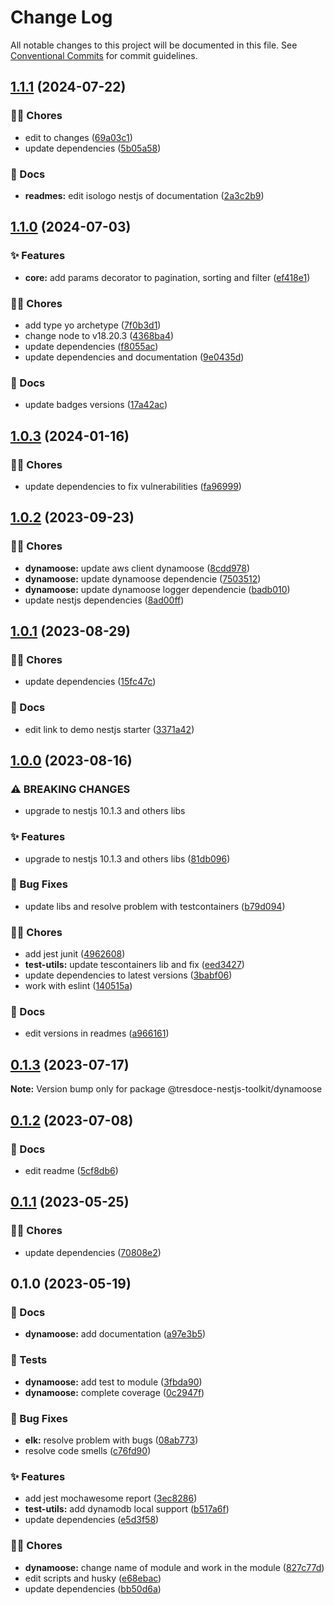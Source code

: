 # Change Log

All notable changes to this project will be documented in this file.
See [Conventional Commits](https://conventionalcommits.org) for commit guidelines.

## [1.1.1](https://github.com/tresdoce/tresdoce-nestjs-toolkit/compare/@tresdoce-nestjs-toolkit/dynamoose@1.1.0...@tresdoce-nestjs-toolkit/dynamoose@1.1.1) (2024-07-22)

### 👨‍💻 Chores

- edit to changes ([69a03c1](https://github.com/tresdoce/tresdoce-nestjs-toolkit/commit/69a03c1a60b6cd41ff76a051d5762f6ba43e3eef))
- update dependencies ([5b05a58](https://github.com/tresdoce/tresdoce-nestjs-toolkit/commit/5b05a5835961c6f9111a861f94f34f80d57c330a))

### 📝 Docs

- **readmes:** edit isologo nestjs of documentation ([2a3c2b9](https://github.com/tresdoce/tresdoce-nestjs-toolkit/commit/2a3c2b96785eeda0f9ecd20847cd334cb51ba428))

## [1.1.0](https://github.com/tresdoce/tresdoce-nestjs-toolkit/compare/@tresdoce-nestjs-toolkit/dynamoose@1.0.3...@tresdoce-nestjs-toolkit/dynamoose@1.1.0) (2024-07-03)

### ✨ Features

- **core:** add params decorator to pagination, sorting and filter ([ef418e1](https://github.com/tresdoce/tresdoce-nestjs-toolkit/commit/ef418e12882fe36e276ab28d342e1991d3c3eab6))

### 👨‍💻 Chores

- add type yo archetype ([7f0b3d1](https://github.com/tresdoce/tresdoce-nestjs-toolkit/commit/7f0b3d100fefab67f8aa0ccaa90621295dc3655e))
- change node to v18.20.3 ([4368ba4](https://github.com/tresdoce/tresdoce-nestjs-toolkit/commit/4368ba4f140903cd15a6a6ff83879233bf54815b))
- update dependencies ([f8055ac](https://github.com/tresdoce/tresdoce-nestjs-toolkit/commit/f8055ac49ad5f1108f79ce792ba6c952f8584f11))
- update dependencies and documentation ([9e0435d](https://github.com/tresdoce/tresdoce-nestjs-toolkit/commit/9e0435dbb95c82a2b5727d8c82ce885b3a6441aa))

### 📝 Docs

- update badges versions ([17a42ac](https://github.com/tresdoce/tresdoce-nestjs-toolkit/commit/17a42acc41c67afe3f7b75fba82a2c4a0cb4ce94))

## [1.0.3](https://github.com/tresdoce/tresdoce-nestjs-toolkit/compare/@tresdoce-nestjs-toolkit/dynamoose@1.0.2...@tresdoce-nestjs-toolkit/dynamoose@1.0.3) (2024-01-16)

### 👨‍💻 Chores

- update dependencies to fix vulnerabilities ([fa96999](https://github.com/tresdoce/tresdoce-nestjs-toolkit/commit/fa969992ec1c3e8b18c5958e00d7cea40bafe3de))

## [1.0.2](https://github.com/tresdoce/tresdoce-nestjs-toolkit/compare/@tresdoce-nestjs-toolkit/dynamoose@1.0.1...@tresdoce-nestjs-toolkit/dynamoose@1.0.2) (2023-09-23)

### 👨‍💻 Chores

- **dynamoose:** update aws client dynamoose ([8cdd978](https://github.com/tresdoce/tresdoce-nestjs-toolkit/commit/8cdd978888fd8ac187a4716e15f24793751aa754))
- **dynamoose:** update dynamoose dependencie ([7503512](https://github.com/tresdoce/tresdoce-nestjs-toolkit/commit/7503512a476bffccded70fdb0862d6af7e9295ba))
- **dynamoose:** update dynamoose logger dependencie ([badb010](https://github.com/tresdoce/tresdoce-nestjs-toolkit/commit/badb010d5ff4b06500b7ffa64586d68037db0654))
- update nestjs dependencies ([8ad00ff](https://github.com/tresdoce/tresdoce-nestjs-toolkit/commit/8ad00ff2c0825d9d269c6d3c20d7a5730d6a0bc0))

## [1.0.1](https://github.com/tresdoce/tresdoce-nestjs-toolkit/compare/@tresdoce-nestjs-toolkit/dynamoose@1.0.0...@tresdoce-nestjs-toolkit/dynamoose@1.0.1) (2023-08-29)

### 👨‍💻 Chores

- update dependencies ([15fc47c](https://github.com/tresdoce/tresdoce-nestjs-toolkit/commit/15fc47cff697d1a80c7e2cd618db17f7438575f4))

### 📝 Docs

- edit link to demo nestjs starter ([3371a42](https://github.com/tresdoce/tresdoce-nestjs-toolkit/commit/3371a42c6da4d1c3d576843a60d33c77df8cd294))

## [1.0.0](https://github.com/tresdoce/tresdoce-nestjs-toolkit/compare/@tresdoce-nestjs-toolkit/dynamoose@0.1.3...@tresdoce-nestjs-toolkit/dynamoose@1.0.0) (2023-08-16)

### ⚠ BREAKING CHANGES

- upgrade to nestjs 10.1.3 and others libs

### ✨ Features

- upgrade to nestjs 10.1.3 and others libs ([81db096](https://github.com/tresdoce/tresdoce-nestjs-toolkit/commit/81db0969ee543ab2ca89e4538da4f7ed7a7bbd9f))

### 🐛 Bug Fixes

- update libs and resolve problem with testcontainers ([b79d094](https://github.com/tresdoce/tresdoce-nestjs-toolkit/commit/b79d094a517274f82b5499f012fb163c39bc8837))

### 👨‍💻 Chores

- add jest junit ([4962608](https://github.com/tresdoce/tresdoce-nestjs-toolkit/commit/49626084ead565b007dc3b447bd2517bbd184f61))
- **test-utils:** update tescontainers lib and fix ([eed3427](https://github.com/tresdoce/tresdoce-nestjs-toolkit/commit/eed34278486b6a4fd522f38d6e7cb75ec68cdf98))
- update dependencies to latest versions ([3babf06](https://github.com/tresdoce/tresdoce-nestjs-toolkit/commit/3babf066dd7d58e8471643b0ddb207a31b211d94))
- work with eslint ([140515a](https://github.com/tresdoce/tresdoce-nestjs-toolkit/commit/140515a3fd5e739ec2bdb6dd5d3cd4bd11637ede))

### 📝 Docs

- edit versions in readmes ([a966161](https://github.com/tresdoce/tresdoce-nestjs-toolkit/commit/a96616185061a06cc68ce2c60b51a07e2ca68574))

## [0.1.3](https://github.com/tresdoce/tresdoce-nestjs-toolkit/compare/@tresdoce-nestjs-toolkit/dynamoose@0.1.2...@tresdoce-nestjs-toolkit/dynamoose@0.1.3) (2023-07-17)

**Note:** Version bump only for package @tresdoce-nestjs-toolkit/dynamoose

## [0.1.2](https://github.com/tresdoce/tresdoce-nestjs-toolkit/compare/@tresdoce-nestjs-toolkit/dynamoose@0.1.1...@tresdoce-nestjs-toolkit/dynamoose@0.1.2) (2023-07-08)

### 📝 Docs

- edit readme ([5cf8db6](https://github.com/tresdoce/tresdoce-nestjs-toolkit/commit/5cf8db655ec587b6b52b8a9cc3cd283964ccd9bc))

## [0.1.1](https://github.com/tresdoce/tresdoce-nestjs-toolkit/compare/@tresdoce-nestjs-toolkit/dynamoose@0.1.0...@tresdoce-nestjs-toolkit/dynamoose@0.1.1) (2023-05-25)

### 👨‍💻 Chores

- update dependencies ([70808e2](https://github.com/tresdoce/tresdoce-nestjs-toolkit/commit/70808e2203b0a3caf3fa6e5bdd9b6f276b2df278))

## 0.1.0 (2023-05-19)

### 📝 Docs

- **dynamoose:** add documentation ([a97e3b5](https://github.com/tresdoce/tresdoce-nestjs-toolkit/commit/a97e3b5341101b2e3bc1edf1517f5d9ae70d7aba))

### 🧪 Tests

- **dynamoose:** add test to module ([3fbda90](https://github.com/tresdoce/tresdoce-nestjs-toolkit/commit/3fbda9077cd4763bb2b20e3e25c1ea8d35383210))
- **dynamoose:** complete coverage ([0c2947f](https://github.com/tresdoce/tresdoce-nestjs-toolkit/commit/0c2947f1bfb659751a3909bc64a81892dadafba1))

### 🐛 Bug Fixes

- **elk:** resolve problem with bugs ([08ab773](https://github.com/tresdoce/tresdoce-nestjs-toolkit/commit/08ab7733995ac64ba20fa9dff57315b69a9d1842))
- resolve code smells ([c76fd90](https://github.com/tresdoce/tresdoce-nestjs-toolkit/commit/c76fd90d2fe1b271f2d73684d4a79644805c2f92))

### ✨ Features

- add jest mochawesome report ([3ec8286](https://github.com/tresdoce/tresdoce-nestjs-toolkit/commit/3ec8286c58764945068af903749ed474f25d64ef))
- **test-utils:** add dynamodb local support ([b517a6f](https://github.com/tresdoce/tresdoce-nestjs-toolkit/commit/b517a6f1a2ad3a1e02fe624a5b1fe8152d4e242f))
- update dependencies ([e5d3f58](https://github.com/tresdoce/tresdoce-nestjs-toolkit/commit/e5d3f58543cd07e043490eaae4c38953f45e8938))

### 👨‍💻 Chores

- **dynamoose:** change name of module and work in the module ([827c77d](https://github.com/tresdoce/tresdoce-nestjs-toolkit/commit/827c77d749b4f266776947dafb2156e36d586708))
- edit scripts and husky ([e68ebac](https://github.com/tresdoce/tresdoce-nestjs-toolkit/commit/e68ebac9251cd78a7a351a008af857b4507f6b9a))
- update dependencies ([bb50d6a](https://github.com/tresdoce/tresdoce-nestjs-toolkit/commit/bb50d6ade4796ad92c2cce3194b4d542828d1895))
